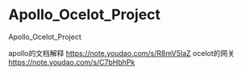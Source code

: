 # Apollo_Ocelot_Project
 Apollo_Ocelot_Project

 apollo的文档解释
https://note.youdao.com/s/R8mV5IaZ
ocelot的网关
https://note.youdao.com/s/C7bHbhPk
